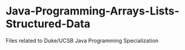 # Java-Programming-Arrays-Lists-Structured-Data
Files related to Duke/UCSB Java Programming Specialization
